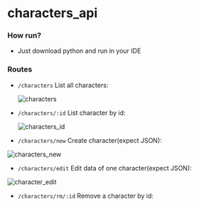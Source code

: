 # characters_api

### How run?

* Just download python and run in your IDE

### Routes


* ```/characters```
  List all characters:

  ![characters](https://github.com/emanuelvsz/characters_api/assets/84058517/4715c3c5-8e5c-4eb9-9f01-c33ec6c8326f)

* ```/characters/:id```
  List character by id:

  ![characters_id](https://github.com/emanuelvsz/characters_api/assets/84058517/5bfc570c-d090-4d21-be48-36bed43b7f07)

* ```/characters/new```
  Create character(expect JSON):
  
![characters_new](https://github.com/emanuelvsz/characters_api/assets/84058517/80e38dcb-4fd4-43ee-bf26-24e6bd578dd2)

* ```/characters/edit```
  Edit data of one character(expect JSON):
  
![character_edit](https://github.com/emanuelvsz/characters_api/assets/84058517/1f4a457a-199f-4dc3-bc50-bd6ba9d9c0e0)
  
* ```/characters/rm/:id```
  Remove a character by id:


